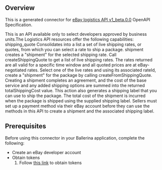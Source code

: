 ## Overview
This is a generated connector for [eBay logistics API v1_beta.0.0](https://developer.ebay.com/api-docs/sell/logistics/static/overview.html) OpenAPI Specification.

This is an API available only to select developers
approved by business units.The Logistics API
resources offer the following capabilities: shipping_quote
Consolidates into a list a set of live shipping rates, or quotes,
from which you can select a rate to ship a package. shipment
creates a "shipment" for the selected shipping rate. Call
createShippingQuote to get a list of live shipping rates. The rates
returned are all valid for a specific time window and all quoted prices are
at eBay-negotiated rates. Select one of the live rates and using its
associated rateId, create a "shipment" for the package by calling
createFromShippingQuote. Creating a shipment completes an agreement,
and the cost of the base service and any added shipping options are summed
into the returned totalShippingCost value. This action also generates
a shipping label that you can use to ship the package.  The total cost of
the shipment is incurred when the package is shipped using the supplied
shipping label. Sellers must set up a payment method via their eBay account before they can use the methods in
this API to create a shipment and the associated shipping label.
 
## Prerequisites
Before using this connector in your Ballerina application, complete the following:

* Create an eBay developer account
* Obtain tokens
    1. Follow [this link](https://developer.ebay.com/api-docs/static/oauth-tokens.html) to obtain tokens

